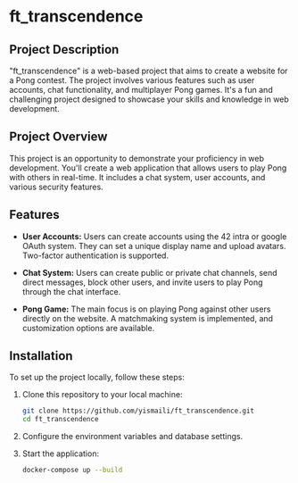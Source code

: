 # ft_transcendence

## Project Description

"ft_transcendence" is a web-based project that aims to create a website for a Pong contest. The project involves various features such as user accounts, chat functionality, and multiplayer Pong games. It's a fun and challenging project designed to showcase your skills and knowledge in web development.

## Project Overview

This project is an opportunity to demonstrate your proficiency in web development. You'll create a web application that allows users to play Pong with others in real-time. It includes a chat system, user accounts, and various security features.

## Features

- **User Accounts:** Users can create accounts using the 42 intra or google OAuth system. They can set a unique display name and upload avatars. Two-factor authentication is supported.

- **Chat System:** Users can create public or private chat channels, send direct messages, block other users, and invite users to play Pong through the chat interface.

- **Pong Game:** The main focus is on playing Pong against other users directly on the website. A matchmaking system is implemented, and customization options are available.

## Installation

To set up the project locally, follow these steps:

1. Clone this repository to your local machine:

   ```bash
   git clone https://github.com/yismaili/ft_transcendence.git
   cd ft_transcendence
2. Configure the environment variables and database settings.
3. Start the application:
   ```bash
   docker-compose up --build
